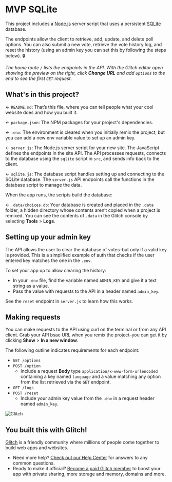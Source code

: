 # MVP SQLite

This project includes a [Node.js](https://nodejs.org/en/about/) server script that uses a persistent [SQLite](https://www.sqlite.org) database.

The endpoints allow the client to retrieve, add, update, and delete poll options. You can also submit a new vote, retrieve the vote history log, and reset the history (using an admin key you can set this by following the steps below). 🔒

_The home route `/` lists the endpoints in the API. With the Glitch editor open showing the preview on the right, click __Change URL__ and add `options` to the end to see the first `GET` request._

## What's in this project?

← `README.md`: That’s this file, where you can tell people what your cool website does and how you built it.

← `package.json`: The NPM packages for your project's dependencies.

← `.env`: The environment is cleared when you initially remix the project, but you can add a new env variable value to set up an admin key.

← `server.js`: The Node.js server script for your new site. The JavaScript defines the endpoints in the site API. The API processes requests, connects to the database using the `sqlite` script in `src`, and sends info back to the client.

← `sqlite.js`: The database script handles setting up and connecting to the SQLite database. The `server.js` API endpoints call the functions in the database script to manage the data.

When the app runs, the scripts build the database:

← `.data/choices.db`: Your database is created and placed in the `.data` folder, a hidden directory whose contents aren’t copied when a project is remixed. You can see the contents of `.data` in the Glitch console by selecting __Tools__ >  __Logs__.

## Setting up your admin key

The API allows the user to clear the database of votes–but only if a valid key is provided. This is a simplified example of auth that checks if the user entered key matches the one in the `.env`.

To set your app up to allow clearing the history:

* In your `.env` file, find the variable named `ADMIN_KEY` and give it a text string as a value.
* Pass the value with requests to the API in a header named `admin_key`.

See the `reset` endpoint in `server.js` to learn how this works.

## Making requests

You can make requests to the API using curl on the terminal or from any API client. Grab your API bsae URL when you remix the project–you can get it by clicking __Show__ > __In a new window__.

The following outline indicates requirements for each endpoint:

* `GET /options`
* `POST /option`
  * Include a request __Body__ type `application/x-www-form-urlencoded` containing a key named `language` and a value matching any option from the list retrieved via the `GET` endpoint.
* `GET /logs`
* `POST /reset`
  * Include your admin key value from the `.env` in a request header named `admin_key`.

![Glitch](https://cdn.glitch.com/a9975ea6-8949-4bab-addb-8a95021dc2da%2FLogo_Color.svg?v=1602781328576)

## You built this with Glitch!

[Glitch](https://glitch.com) is a friendly community where millions of people come together to build web apps and websites.

- Need more help? [Check out our Help Center](https://help.glitch.com/) for answers to any common questions.
- Ready to make it official? [Become a paid Glitch member](https://glitch.com/pricing) to boost your app with private sharing, more storage and memory, domains and more.

